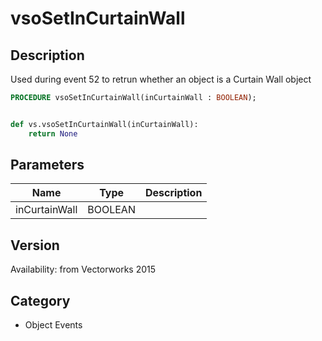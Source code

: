 # vsoSetInCurtainWall

## Description
Used during event 52 to retrun whether an object is a Curtain Wall object

```pascal
PROCEDURE vsoSetInCurtainWall(inCurtainWall : BOOLEAN);
```

```python

def vs.vsoSetInCurtainWall(inCurtainWall):
    return None
```

## Parameters
|Name|Type|Description|
|---|---|---|
|inCurtainWall|BOOLEAN||

## Version
Availability: from Vectorworks 2015
## Category
* Object Events

